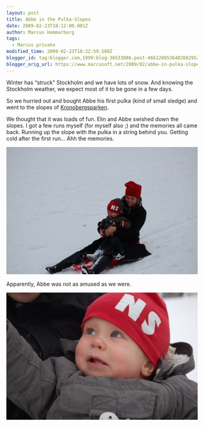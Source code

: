 ```yaml
---
layout: post
title: Abbe in the Pulka-Slopes
date: 2009-02-23T18:12:00.001Z
author: Marcus Hammarberg
tags:
  - Marcus private
modified_time: 2009-02-23T18:22:59.588Z
blogger_id: tag:blogger.com,1999:blog-36533086.post-4661288536482602952
blogger_orig_url: https://www.marcusoft.net/2009/02/abbe-in-pulka-slopes.html
---
```


Winter has “struck” Stockholm and we have lots of snow. And knowing the Stockholm weather, we expect most of it to be gone in a few days.

So we hurried out and bought Abbe his first pulka (kind of small sledge) and went to the slopes of [Kronobergsparken](http://www.hitta.se/LargeMap.aspx?var=Kronobergsparken).

We thought that it was loads of fun. Elin and Abbe swished down the slopes. I got a few runs myself (for myself also ;) and the memories all came back. Running up the slope with the pulka in a string behind you. Getting cold after the first run… Ahh the memories.

![Abbe pulka](/img/abbepulka.jpg)

Apparently, Abbe was not as amused as we were.

![Abbe scared](/img/abbepulka_scared.jpg)
